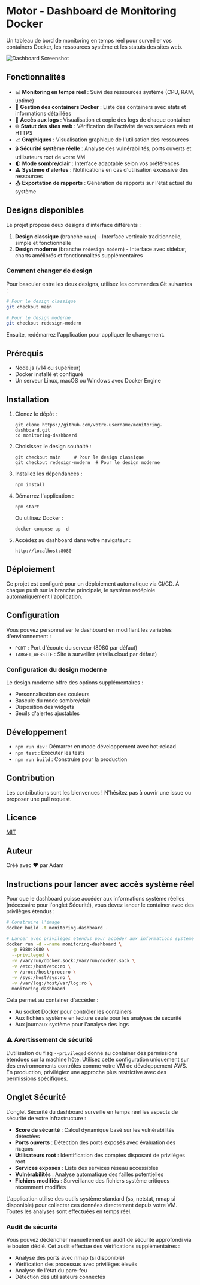 # Motor - Dashboard de Monitoring Docker

Un tableau de bord de monitoring en temps réel pour surveiller vos containers Docker, les ressources système et les statuts des sites web.

![Dashboard Screenshot](https://via.placeholder.com/800x400?text=Motor+Dashboard)

## Fonctionnalités

- 📊 **Monitoring en temps réel** : Suivi des ressources système (CPU, RAM, uptime)
- 🐳 **Gestion des containers Docker** : Liste des containers avec états et informations détaillées
- 📝 **Accès aux logs** : Visualisation et copie des logs de chaque container
- 🌐 **Statut des sites web** : Vérification de l'activité de vos services web et HTTPS
- 📈 **Graphiques** : Visualisation graphique de l'utilisation des ressources
- 🔒 **Sécurité système réelle** : Analyse des vulnérabilités, ports ouverts et utilisateurs root de votre VM
- 🌓 **Mode sombre/clair** : Interface adaptable selon vos préférences
- ⚠️ **Système d'alertes** : Notifications en cas d'utilisation excessive des ressources
- 📤 **Exportation de rapports** : Génération de rapports sur l'état actuel du système

## Designs disponibles

Le projet propose deux designs d'interface différents :

1. **Design classique** (branche `main`) - Interface verticale traditionnelle, simple et fonctionnelle
2. **Design moderne** (branche `redesign-modern`) - Interface avec sidebar, charts améliorés et fonctionnalités supplémentaires

### Comment changer de design

Pour basculer entre les deux designs, utilisez les commandes Git suivantes :

```bash
# Pour le design classique
git checkout main

# Pour le design moderne
git checkout redesign-modern
```

Ensuite, redémarrez l'application pour appliquer le changement.

## Prérequis

- Node.js (v14 ou supérieur)
- Docker installé et configuré
- Un serveur Linux, macOS ou Windows avec Docker Engine

## Installation

1. Clonez le dépôt :
   ```
   git clone https://github.com/votre-username/monitoring-dashboard.git
   cd monitoring-dashboard
   ```

2. Choisissez le design souhaité :
   ```
   git checkout main     # Pour le design classique
   git checkout redesign-modern  # Pour le design moderne
   ```

3. Installez les dépendances :
   ```
   npm install
   ```

4. Démarrez l'application :
   ```
   npm start
   ```
   
   Ou utilisez Docker :
   ```
   docker-compose up -d
   ```

5. Accédez au dashboard dans votre navigateur :
   ```
   http://localhost:8080
   ```

## Déploiement

Ce projet est configuré pour un déploiement automatique via CI/CD. À chaque push sur la branche principale, le système redéploie automatiquement l'application.

## Configuration

Vous pouvez personnaliser le dashboard en modifiant les variables d'environnement :

- `PORT` : Port d'écoute du serveur (8080 par défaut)
- `TARGET_WEBSITE` : Site à surveiller (aitalla.cloud par défaut)

### Configuration du design moderne

Le design moderne offre des options supplémentaires :

- Personnalisation des couleurs
- Bascule du mode sombre/clair
- Disposition des widgets
- Seuils d'alertes ajustables

## Développement

- `npm run dev` : Démarrer en mode développement avec hot-reload
- `npm test` : Exécuter les tests
- `npm run build` : Construire pour la production

## Contribution

Les contributions sont les bienvenues ! N'hésitez pas à ouvrir une issue ou proposer une pull request.

## Licence

[MIT](LICENSE)

## Auteur

Créé avec ❤️ par Adam 

## Instructions pour lancer avec accès système réel

Pour que le dashboard puisse accéder aux informations système réelles (nécessaire pour l'onglet Sécurité), vous devez lancer le container avec des privilèges étendus :

```bash
# Construire l'image
docker build -t monitoring-dashboard .

# Lancer avec privilèges étendus pour accéder aux informations système
docker run -d --name monitoring-dashboard \
  -p 8080:8080 \
  --privileged \
  -v /var/run/docker.sock:/var/run/docker.sock \
  -v /etc:/host/etc:ro \
  -v /proc:/host/proc:ro \
  -v /sys:/host/sys:ro \
  -v /var/log:/host/var/log:ro \
  monitoring-dashboard
```

Cela permet au container d'accéder :
- Au socket Docker pour contrôler les containers
- Aux fichiers système en lecture seule pour les analyses de sécurité
- Aux journaux système pour l'analyse des logs

### ⚠️ Avertissement de sécurité

L'utilisation du flag `--privileged` donne au container des permissions étendues sur la machine hôte. 
Utilisez cette configuration uniquement sur des environnements contrôlés comme votre VM de développement AWS.
En production, privilégiez une approche plus restrictive avec des permissions spécifiques.

## Onglet Sécurité

L'onglet Sécurité du dashboard surveille en temps réel les aspects de sécurité de votre infrastructure :

- **Score de sécurité** : Calcul dynamique basé sur les vulnérabilités détectées
- **Ports ouverts** : Détection des ports exposés avec évaluation des risques
- **Utilisateurs root** : Identification des comptes disposant de privilèges root
- **Services exposés** : Liste des services réseau accessibles 
- **Vulnérabilités** : Analyse automatique des failles potentielles
- **Fichiers modifiés** : Surveillance des fichiers système critiques récemment modifiés

L'application utilise des outils système standard (ss, netstat, nmap si disponible) pour collecter ces données directement depuis votre VM. Toutes les analyses sont effectuées en temps réel.

### Audit de sécurité

Vous pouvez déclencher manuellement un audit de sécurité approfondi via le bouton dédié. Cet audit effectue des vérifications supplémentaires :

- Analyse des ports avec nmap (si disponible)
- Vérification des processus avec privilèges élevés
- Analyse de l'état du pare-feu
- Détection des utilisateurs connectés 
